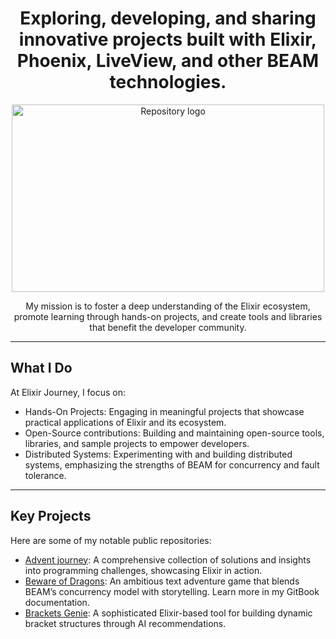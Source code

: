 <h1 align="center">
    Exploring, developing, and sharing innovative projects built with Elixir, Phoenix, LiveView, and other BEAM technologies.
</h1>

<p align="center">
  <img src="https://github.com/user-attachments/assets/9ad650a1-5a9b-42ee-8b2c-c57b7e1d3862" alt="Repository logo" width="500" height="300">
</p>


<p align="center">
  My mission is to foster a deep understanding of the Elixir ecosystem, promote learning through hands-on projects, and create tools and libraries that benefit the developer community.
</p>

---

## What I Do

At Elixir Journey, I focus on:

- Hands-On Projects: Engaging in meaningful projects that showcase practical applications of Elixir and its ecosystem.
- Open-Source contributions: Building and maintaining open-source tools, libraries, and sample projects to empower developers.
- Distributed Systems: Experimenting with and building distributed systems, emphasizing the strengths of BEAM for concurrency and fault tolerance.

---

## Key Projects

Here are some of my notable public repositories:

- [Advent journey](https://github.com/Elixir-journey/advent-journey): A comprehensive collection of solutions and insights into programming challenges, showcasing Elixir in action.
- [Beware of Dragons](https://github.com/Elixir-journey/create_BoW_MUD_book): An ambitious text adventure game that blends BEAM’s concurrency model with storytelling. Learn more in my GitBook documentation.
- [Brackets Genie](https://github.com/Elixir-journey/BracketGenie): A sophisticated Elixir-based tool for building dynamic bracket structures through AI recommendations.
